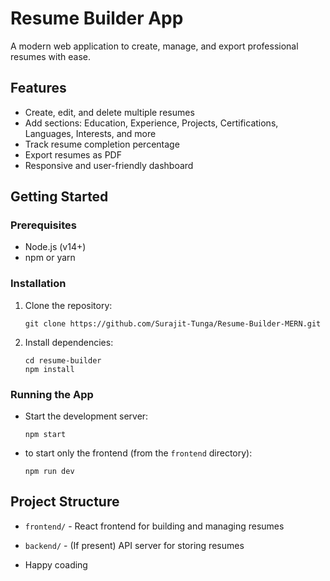 # Resume Builder App

A modern web application to create, manage, and export professional resumes with ease.

## Features

- Create, edit, and delete multiple resumes
- Add sections: Education, Experience, Projects, Certifications, Languages, Interests, and more
- Track resume completion percentage
- Export resumes as PDF
- Responsive and user-friendly dashboard

## Getting Started

### Prerequisites

- Node.js (v14+)
- npm or yarn

### Installation

1. Clone the repository:
   ```
   git clone https://github.com/Surajit-Tunga/Resume-Builder-MERN.git

   ```
2. Install dependencies:
   ```
   cd resume-builder
   npm install
   ```

### Running the App

- Start the development server:
  ```
  npm start
  ```
- to start only the frontend (from the `frontend` directory):
  ```
  npm run dev
  ```


## Project Structure

- `frontend/` - React frontend for building and managing resumes
- `backend/` - (If present) API server for storing resumes

- Happy coading 